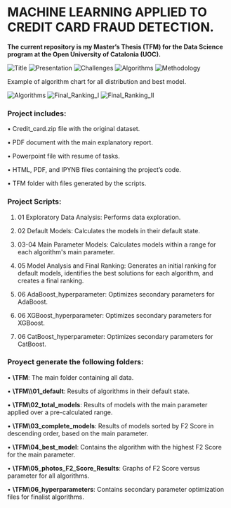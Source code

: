 # **MACHINE LEARNING APPLIED TO CREDIT CARD FRAUD DETECTION.**
**The current repository is my Master’s Thesis (TFM) for the Data Science program at the Open University of Catalonia (UOC).**

![Title](\Images\European-Card-Credit-Fraud-Detention\00_titulo.png)
![Presentation](C:\Git_repo\European-Card-Credit-Fraud-Detention\01_Presentacion.png)
![Challenges](C:\Git_repo\European-Card-Credit-Fraud-Detention\02_Challenges.png)
![Algorithms](C:\Git_repo\European-Card-Credit-Fraud-Detention\03_Algorithms.png)
![Methodology](C:\Git_repo\European-Card-Credit-Fraud-Detention\04_Metodologia.png)

Example of algorithm chart for all distribution and best model.

![Algorithms](C:\Git_repo\European-Card-Credit-Fraud-Detention\05_algorithms.png)
![Final_Ranking_I](C:\Git_repo\European-Card-Credit-Fraud-Detention\06_Final_Ranking.png)
![Final_Ranking_II](C:\Git_repo\European-Card-Credit-Fraud-Detention\07_Final_Ranking.png)


### Project includes:

•	Credit_card.zip file with the original dataset.

• PDF document with the main explanatory report.

• Powerpoint file with resume of tasks.

•	HTML, PDF, and IPYNB files containing the project’s code.

•	TFM folder with files generated by the scripts.


### Project Scripts:

1.	01 Exploratory Data Analysis: Performs data exploration.

2.	02 Default Models: Calculates the models in their default state.

3.	03-04 Main Parameter Models: Calculates models within a range for each algorithm's main parameter.

4.	05 Model Analysis and Final Ranking: Generates an initial ranking for default models, identifies the best solutions for each algorithm,     and creates a final ranking.

5.	06 AdaBoost_hyperparameter: Optimizes secondary parameters for AdaBoost.

6.	06 XGBoost_hyperparameter: Optimizes secondary parameters for XGBoost.

7.	06 CatBoost_hyperparameter: Optimizes secondary parameters for CatBoost.


### Proyect generate the following folders:

•	**\\TFM**: The main folder containing all data.

•	**\\TFM\\\01_default**: Results of algorithms in their default state.

•	**\\TFM\\02_total_models**: Results of models with the main parameter applied over a pre-calculated range.

•	**\\TFM\\03_complete_models**: Results of models sorted by F2 Score in descending order, based on the main parameter.

•	**\\TFM\\04_best_model**: Contains the algorithm with the highest F2 Score for the main parameter.

•	**\\TFM\\05_photos_F2_Score_Results**: Graphs of F2 Score versus parameter for all algorithms.

•	**\\TFM\\06_hyperparameters**: Contains secondary parameter optimization files for finalist algorithms.

